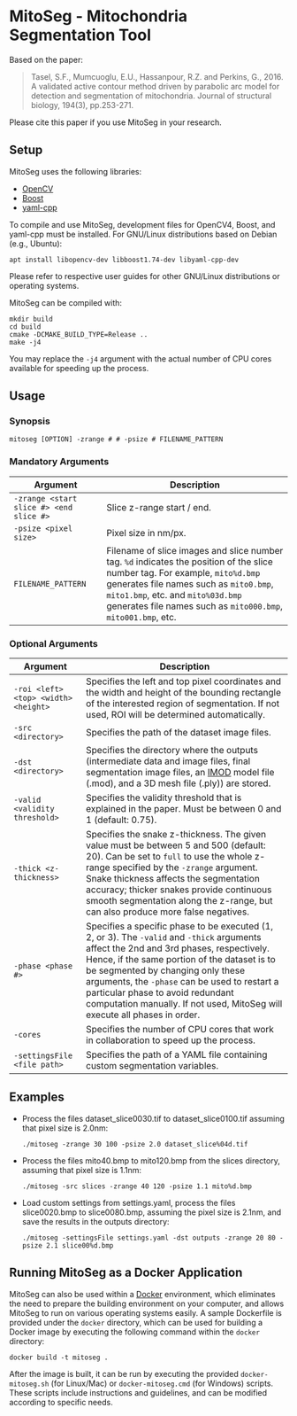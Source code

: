 # MitoSeg - Mitochondria Segmentation Tool

Based on the paper:

> Tasel, S.F., Mumcuoglu, E.U., Hassanpour, R.Z. and Perkins, G., 2016. A validated active contour method driven by parabolic arc model for detection and segmentation of mitochondria. Journal of structural biology, 194(3), pp.253-271.

Please cite this paper if you use MitoSeg in your research.

## Setup

MitoSeg uses the following libraries:

- [OpenCV](https://opencv.org/)
- [Boost](https://www.boost.org/)
- [yaml-cpp](https://github.com/jbeder/yaml-cpp)

To compile and use MitoSeg, development files for OpenCV4, Boost, and yaml-cpp must be installed. For GNU/Linux distributions based on Debian (e.g., Ubuntu):

    apt install libopencv-dev libboost1.74-dev libyaml-cpp-dev

Please refer to respective user guides for other GNU/Linux distributions or operating systems.

MitoSeg can be compiled with:

    mkdir build
    cd build
    cmake -DCMAKE_BUILD_TYPE=Release ..
    make -j4

You may replace the `-j4` argument with the actual number of CPU cores available for speeding up the process.

## Usage

### Synopsis

    mitoseg [OPTION] -zrange # # -psize # FILENAME_PATTERN

### Mandatory Arguments

| Argument | Description |
| -- | -- |
| `-zrange <start slice #> <end slice #>` | Slice z-range start / end. |
| `-psize <pixel size>` | Pixel size in nm/px. |
| `FILENAME_PATTERN` | Filename of slice images and slice number tag. `%d` indicates the position of the slice number tag. For example, `mito%d.bmp` generates file names such as `mito0.bmp`, `mito1.bmp`, etc. and `mito%03d.bmp` generates file names such as `mito000.bmp`, `mito001.bmp`, etc. |


### Optional Arguments

| Argument | Description |
| -- | -- |
| `-roi <left> <top> <width> <height>` | Specifies the left and top pixel coordinates and the width and height of the bounding rectangle of the interested region of segmentation. If not used, ROI will be determined automatically. |
| `-src <directory>` | Specifies the path of the dataset image files. |
| `-dst <directory>` | Specifies the directory where the outputs (intermediate data and image files, final segmentation image files, an [IMOD](https://bio3d.colorado.edu/imod/) model file (.mod), and a 3D mesh file (.ply)) are stored. |
| `-valid <validity threshold>` | Specifies the validity threshold that is explained in the paper. Must be between 0 and 1 (default: 0.75). |
| `-thick <z-thickness>` | Specifies the snake z-thickness. The given value must be between 5 and 500 (default: 20). Can be set to `full` to use the whole z-range specified by the `-zrange` argument. Snake thickness affects the segmentation accuracy; thicker snakes provide continuous smooth segmentation along the z-range, but can also produce more false negatives. |
| `-phase <phase #>` | Specifies a specific phase to be executed (1, 2, or 3). The `-valid` and `-thick` arguments affect the 2nd and 3rd phases, respectively. Hence, if the same portion of the dataset is to be segmented by changing only these arguments, the `-phase` can be used to restart a particular phase to avoid redundant computation manually. If not used, MitoSeg will execute all phases in order. | 
| `-cores` | Specifies the number of CPU cores that work in collaboration to speed up the process. | 
| `-settingsFile <file path>` | Specifies the path of a YAML file containing custom segmentation variables. |

## Examples

- Process the files dataset_slice0030.tif to dataset_slice0100.tif assuming that pixel size is 2.0nm:

      ./mitoseg -zrange 30 100 -psize 2.0 dataset_slice%04d.tif

- Process the files mito40.bmp to mito120.bmp from the slices directory, assuming that pixel size is 1.1nm:
   
      ./mitoseg -src slices -zrange 40 120 -psize 1.1 mito%d.bmp

- Load custom settings from settings.yaml, process the files slice0020.bmp to slice0080.bmp, assuming the pixel size is 2.1nm, and save the results in the outputs directory:

      ./mitoseg -settingsFile settings.yaml -dst outputs -zrange 20 80 -psize 2.1 slice00%d.bmp

## Running MitoSeg as a Docker Application
MitoSeg can also be used within a [Docker](https://www.docker.com/) environment, which eliminates the need to prepare the building environment on your computer, and allows MitoSeg to run on various operating systems easily. A sample Dockerfile is provided under the `docker` directory, which can be used for building a Docker image by executing the following command within the `docker` directory:

    docker build -t mitoseg .

After the image is built, it can be run by executing the provided `docker-mitoseg.sh` (for Linux/Mac) or `docker-mitoseg.cmd` (for Windows) scripts. These scripts include instructions and guidelines, and can be modified according to specific needs.

